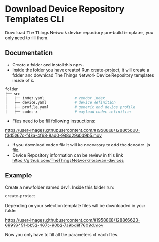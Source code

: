 # Download Device Repository Templates CLI

Download The Things Network device repository pre-build templates, you only need to fill them.

## Documentation

- Create a folder and install this npm .
- Inside the folder you have created Run create-project, it will create a folder and download The Things Network Device Repository templates inside of it.

```bash
folder
├── src
│   ├── index.yaml              # vendor index
│   ├── device.yaml             # device definition
│   ├── profile.yaml            # generic end device profile
│   ├── codec-x                 # payload codec definition
```
- Files need to be fill following instructions:

https://user-images.githubusercontent.com/81958808/128865600-f3d5067c-f48a-4f68-8ad0-988d29a0d9b5.mov

- If you download codec file it will be neccesary to add the decoder .js file.
- Device Repository information can be review in this link https://github.com/TheThingsNetwork/lorawan-devices

## Example

Create a new folder named dev1.
Inside this folder run:

```bash
create-project
```

Depending on your selection template files will be downloaded in your folder

https://user-images.githubusercontent.com/81958808/128866623-69936451-bb52-467b-90b2-7a9bd9f7608d.mov

Now you only have to fill all the parameters of each files.
